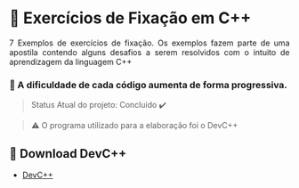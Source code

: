 # :pencil: Exercícios de Fixação em C++
<p align="justify"> 7 Exemplos de exercícios de fixação. Os exemplos fazem parte de uma apostila contendo alguns desafios a serem resolvidos com o intuito de aprendizagem da linguagem C++ </p>

### :star2: A dificuldade de cada código aumenta de forma progressiva.

> Status Atual do projeto: Concluido :heavy_check_mark:

> :warning: O programa utilizado para a elaboração foi o DevC++


## :paperclip: Download DevC++
- [DevC++](https://sourceforge.net/projects/orwelldevcpp/)

